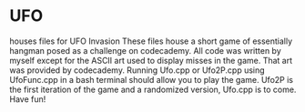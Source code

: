 # UFO
houses files for UFO Invasion
These files house a short game of essentially hangman posed as a challenge on codecademy. 
All code was written by myself except for the ASCII art used to display misses in the game. That art was provided by codecademy.
Running Ufo.cpp or Ufo2P.cpp using UfoFunc.cpp in a bash terminal should allow you to play the game.
Ufo2P is the first iteration of the game and a randomized version, Ufo.cpp is to come.
Have fun!
